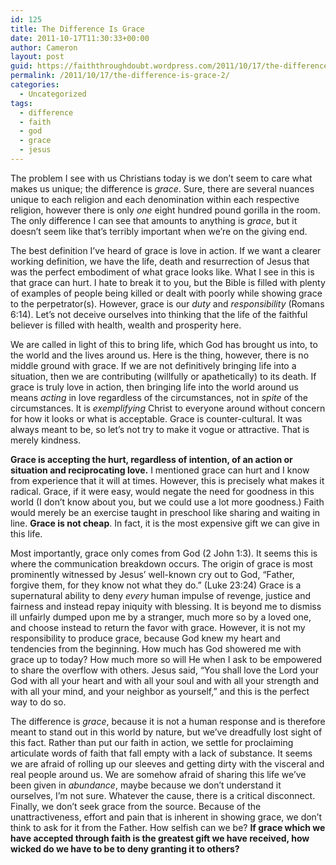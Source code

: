 ```yaml
---
id: 125
title: The Difference Is Grace
date: 2011-10-17T11:30:33+00:00
author: Cameron
layout: post
guid: https://faiththroughdoubt.wordpress.com/2011/10/17/the-difference-is-grace/
permalink: /2011/10/17/the-difference-is-grace-2/
categories:
  - Uncategorized
tags:
  - difference
  - faith
  - god
  - grace
  - jesus
---
```

The problem I see with us Christians today is we don’t seem to care what makes us unique; the difference is _grace_. Sure, there are several nuances unique to each religion and each denomination within each respective religion, however there is only _one_ eight hundred pound gorilla in the room. The only difference I can see that amounts to anything is _grace_, but it doesn’t seem like that’s terribly important when we’re on the giving end.

The best definition I’ve heard of grace is love in action. If we want a clearer working definition, we have the life, death and resurrection of Jesus that was the perfect embodiment of what grace looks like. What I see in this is that grace can hurt. I hate to break it to you, but the Bible is filled with plenty of examples of people being killed or dealt with poorly while showing grace to the perpetrator(s). However, grace is our _duty_ and _responsibility_ (Romans 6:14). Let’s not deceive ourselves into thinking that the life of the faithful believer is filled with health, wealth and prosperity here.

We are called in light of this to bring life, which God has brought us into, to the world and the lives around us. Here is the thing, however, there is no middle ground with grace. If we are not definitively bringing life into a situation, then we are contributing (willfully or apathetically) to its death. If grace is truly love in action, then bringing life into the world around us means _acting_ in love regardless of the circumstances, not in _spite_ of the circumstances. It is _exemplifying_ Christ to everyone around without concern for how it looks or what is acceptable. Grace is counter-cultural. It was always meant to be, so let’s not try to make it vogue or attractive. That is merely kindness.

**Grace is accepting the hurt, regardless of intention, of an action or situation and reciprocating love.** I mentioned grace can hurt and I know from experience that it will at times. However, this is precisely what makes it radical. Grace, if it were easy, would negate the need for goodness in this world (I don’t know about you, but we could use a lot more goodness.) Faith would merely be an exercise taught in preschool like sharing and waiting in line. **Grace is not cheap**. In fact, it is the most expensive gift we can give in this life.

Most importantly, grace only comes from God (2 John 1:3). It seems this is where the communication breakdown occurs. The origin of grace is most prominently witnessed by Jesus’ well-known cry out to God, “Father, forgive them, for they know not what they do.” (Luke 23:24) Grace is a supernatural ability to deny _every_ human impulse of revenge, justice and fairness and instead repay iniquity with blessing. It is beyond me to dismiss ill unfairly dumped upon me by a stranger, much more so by a loved one, and choose instead to return the favor with grace. However, it is not my responsibility to produce grace, because God knew my heart and tendencies from the beginning. How much has God showered me with grace up to today? How much more so will He when I ask to be empowered to share the overflow with others. Jesus said, “You shall love the Lord your God with all your heart and with all your soul and with all your strength and with all your mind, and your neighbor as yourself,” and this is the perfect way to do so.

The difference is _grace_, because it is not a human response and is therefore meant to stand out in this world by nature, but we’ve dreadfully lost sight of this fact. Rather than put our faith in action, we settle for proclaiming articulate words of faith that fall empty with a lack of substance. It seems we are afraid of rolling up our sleeves and getting dirty with the visceral and real people around us. We are somehow afraid of sharing this life we’ve been given in _abundance_, maybe because we don’t understand it ourselves, I’m not sure. Whatever the cause, there is a critical disconnect. Finally, we don’t seek grace from the source. Because of the unattractiveness, effort and pain that is inherent in showing grace, we don’t think to ask for it from the Father. How selfish can we be? **If grace which we have accepted through faith is the greatest gift we have received, how wicked do we have to be to deny granting it to others?**